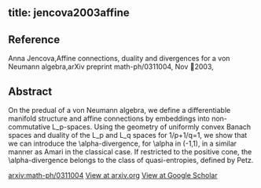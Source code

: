 title: jencova2003affine
---


## Reference

Anna Jencova,Affine connections, duality and divergences for a von Neumann algebra,arXiv preprint math-ph/0311004, Nov 2003,

## Abstract 
  On the predual of a von Neumann algebra, we define a differentiable manifold
structure and affine connections by embeddings into non-commutative L_p-spaces.
Using the geometry of uniformly convex Banach spaces and duality of the L_p and
L_q spaces for 1/p+1/q=1, we show that we can introduce the \alpha-divergence,
for \alpha in (-1,1), in a similar manner as Amari in the classical case. If
restricted to the positive cone, the \alpha-divergence belongs to the class of
quasi-entropies, defined by Petz.

    

[arxiv:math-ph/0311004](https://arxiv.org/abs/math-ph/0311004)
[View at arxiv.org](https://arxiv.org/abs/math-ph/0311004)
[View at Google Scholar](https://scholar.google.com/scholar_lookup?arxiv_id=math-ph/0311004) 